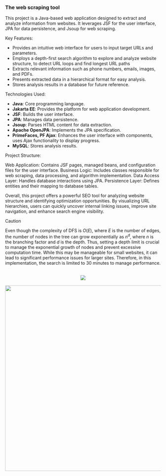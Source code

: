 ### The web scraping tool

This project is a Java-based web application designed to extract and analyze information from websites. It leverages JSF for the user interface, JPA for data persistence, and Jsoup for web scraping.

Key Features:
- Provides an intuitive web interface for users to input target URLs and parameters.
- Employs a depth-first search algorithm to explore and analyze website structure, to detect URL loops and find longest URL paths
- Extracts relevant information such as phone numbers, emails, images, and PDFs.
- Presents extracted data in a hierarchical format for easy analysis.
- Stores analysis results in a database for future reference.

Technologies Used:
- **Java**: Core programming language.
- **Jakarta EE**: Provides the platform for web application development.
- **JSF**: Builds the user interface.
- **JPA**: Manages data persistence.
- **Jsoup**: Parses HTML content for data extraction.
- **Apache OpenJPA**: Implements the JPA specification.
- **PrimeFaces, PF Ajax**: Enhances the user interface with components, uses Ajax functionality to display progress.
- **MySQL**: Stores analysis results.

Project Structure:

Web Application: Contains JSF pages, managed beans, and configuration files for the user interface.
Business Logic: Includes classes responsible for web scraping, data processing, and algorithm implementation.
Data Access Layer: Handles database interactions using JPA.
Persistence Layer: Defines entities and their mapping to database tables.

Overall, this project offers a powerful SEO tool for analyzing website structure and identifying optimization opportunities. By visualizing URL hierarchies, users can quickly uncover internal linking issues, improve site navigation, and enhance search engine visibility.

>[!CAUTION]
> Even though the complexity of DFS is $O(E)$, where $E$ is the number of edges, the number of nodes in the tree can grow exponentially as $n^d$, where $n$ is the branching factor and $d$ is the depth. Thus, setting a depth limit is crucial to manage the exponential growth of nodes and prevent excessive computation time. While this may be manageable for small websites, it can lead to significant performance issues for larger sites. Therefore, in this implementation, the search is limited to 30 minutes to manage performance.

<br>
<div align="center">
<img src="overview.gif">
</div>
<br>
<div align="center">
<img src="treeStructure.png" width="600">
</div>
